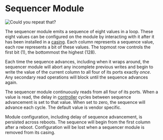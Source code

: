# Sequencer Module

![Could you repeat that?](item:tis3d:sequencer_module)

The sequencer module emits a sequence of eight values in a loop. These eight values can be configured on the module by interacting with it after it has been installed in a [casing](../block/casing.md). Each column represents a sequence value, each row represents a bit of these values. The topmost row controls the first bit (1), the bottommost the highest (128).

Each time the sequence advances, including when it wraps around, the sequencer module will abort any incomplete previous writes and begin to write the value of the current column to all four of its ports exactly *once*. Any secondary read operations will block until the sequence advances again.

The sequencer module continuously reads from all four of its ports. When a value is read, the delay in [controller](../block/controller.md) cycles between sequence advancement is set to that value. When set to zero, the sequence will advance each cycle. The default value is vendor specific.

Module configuration, including delay of sequence advancement, is persisted across reboots. The sequence will begin from the first column after a reboot. Configuration will be lost when a sequencer module is removed from its casing.
